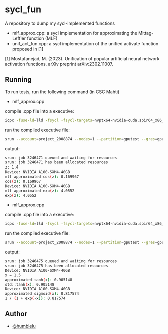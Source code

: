 # sycl_fun
A repository to dump my sycl-implemented functions

- mlf_approx.cpp: a sycl implementation for approximating the Mittag-Leffler function (MLF)
- unif_act_fun.cpp: a sycl implementation of the unified activate function proposed in [1]

[1] Mostafanejad, M. (2023). Unification of popular artificial neural network activation functions. arXiv preprint arXiv:2302.11007.

## Running

To run tests, run the following command (in CSC Mahti)

- mlf_approx.cpp

compile .cpp file into a executive:
```bash
icpx -fuse-ld=lld -fsycl -fsycl-targets=nvptx64-nvidia-cuda,spir64_x86_64 -Xsycl-target-backend=nvptx64-nvidia-cuda --cuda-gpu-arch=sm_80 mlf_approx.cpp -o mlf_approx.x
```

run the compiled executive file:
```bash
srun --account=project_2008874 --nodes=1 --partition=gputest --gres=gpu:a100:1 --time=00:05:00 ./mlf_approx.x
```

output:
```bash
srun: job 3246471 queued and waiting for resources
srun: job 3246471 has been allocated resources
z: 1.4
Device: NVIDIA A100-SXM4-40GB
mlf approximated cos(z): 0.169967
cos(z): 0.169967
Device: NVIDIA A100-SXM4-40GB
mlf approximated exp(z): 4.0552
exp(z): 4.0552
```

- mlf_approx.cpp

compile .cpp file into a executive:
```bash
icpx -fuse-ld=lld -fsycl -fsycl-targets=nvptx64-nvidia-cuda,spir64_x86_64 -Xsycl-target-backend=nvptx64-nvidia-cuda --cuda-gpu-arch=sm_80 unif_act_fun.cpp -o unif_act_fun.x
```

run the compiled executive file:
```bash
srun --account=project_2008874 --nodes=1 --partition=gputest --gres=gpu:a100:1 --time=00:05:00 ./unif_act_fun.x
```

output:
```bash
srun: job 3246475 queued and waiting for resources
srun: job 3246475 has been allocated resources
Device: NVIDIA A100-SXM4-40GB
x = 1.5
approximated tanh(x): 0.905148
std::tanh(x): 0.905148
Device: NVIDIA A100-SXM4-40GB
approximated sigmoid(x): 0.817574
1 / (1 + exp(-x)): 0.817574
```

## Author

- [@humblelu](https://humblelu.github.io/personal_website/)

